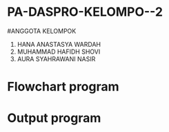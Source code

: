 # PA-DASPRO-KELOMPO--2
#ANGGOTA KELOMPOK
1. HANA ANASTASYA WARDAH
2. MUHAMMAD HAFIDH SHOVI
3. AURA SYAHRAWANI NASIR
# Flowchart program


# Output program 
